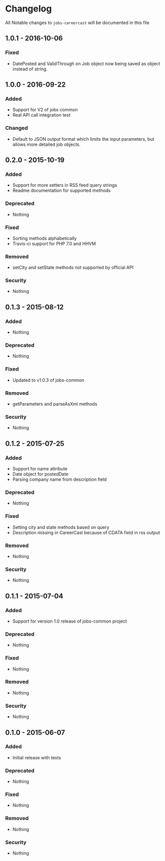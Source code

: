 # Changelog
All Notable changes to `jobs-careercast` will be documented in this file

## 1.0.1 - 2016-10-06

### Fixed
- DatePosted and ValidThrough on Job object now being saved as object instead of string. 

## 1.0.0 - 2016-09-22

### Added
- Support for V2 of jobs common
- Real API call integration test

### Changed
- Default to JSON output format which limits the input parameters, but allows more detailed job objects.

## 0.2.0 - 2015-10-19

### Added
- Support for more setters in RSS feed query strings
- Readme documentation for supported methods

### Deprecated
- Nothing

### Fixed
- Sorting methods alphabetically
- Travis-ci support for PHP 7.0 and HHVM

### Removed
- setCity and setState methods not supported by official API

### Security
- Nothing

## 0.1.3 - 2015-08-12

### Added
- Nothing

### Deprecated
- Nothing

### Fixed
- Updated to v1.0.3 of jobs-common

### Removed
- getParameters and parseAsXml methods

### Security
- Nothing

## 0.1.2 - 2015-07-25

### Added
- Support for name attribute
- Date object for postedDate
- Parsing company name from description field

### Deprecated
- Nothing

### Fixed
- Setting city and state methods based on query
- Description missing in CareerCast because of CDATA field in rss output

### Removed
- Nothing

### Security
- Nothing

## 0.1.1 - 2015-07-04

### Added
- Support for version 1.0 release of jobs-common project

### Deprecated
- Nothing

### Fixed
- Nothing

### Removed
- Nothing

### Security
- Nothing

## 0.1.0 - 2015-06-07

### Added
- Initial release with tests

### Deprecated
- Nothing

### Fixed
- Nothing

### Removed
- Nothing

### Security
- Nothing
